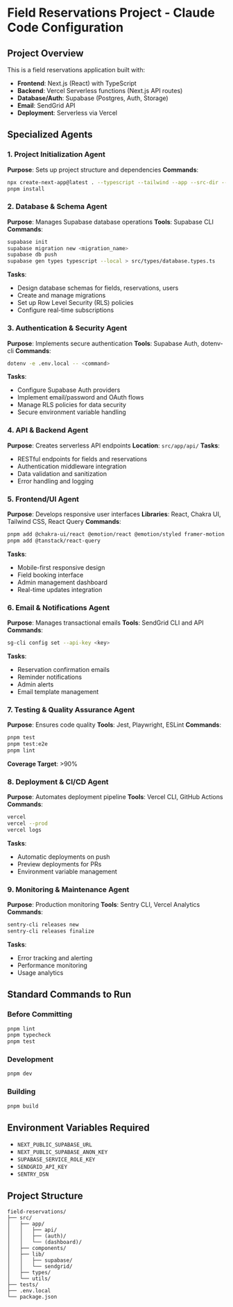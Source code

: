# Field Reservations Project - Claude Code Configuration

## Project Overview
This is a field reservations application built with:
- **Frontend**: Next.js (React) with TypeScript
- **Backend**: Vercel Serverless functions (Next.js API routes)
- **Database/Auth**: Supabase (Postgres, Auth, Storage)
- **Email**: SendGrid API
- **Deployment**: Serverless via Vercel

## Specialized Agents

### 1. Project Initialization Agent
**Purpose**: Sets up project structure and dependencies
**Commands**:
```bash
npx create-next-app@latest . --typescript --tailwind --app --src-dir --import-alias "@/*"
pnpm install
```

### 2. Database & Schema Agent
**Purpose**: Manages Supabase database operations
**Tools**: Supabase CLI
**Commands**:
```bash
supabase init
supabase migration new <migration_name>
supabase db push
supabase gen types typescript --local > src/types/database.types.ts
```
**Tasks**:
- Design database schemas for fields, reservations, users
- Create and manage migrations
- Set up Row Level Security (RLS) policies
- Configure real-time subscriptions

### 3. Authentication & Security Agent
**Purpose**: Implements secure authentication
**Tools**: Supabase Auth, dotenv-cli
**Commands**:
```bash
dotenv -e .env.local -- <command>
```
**Tasks**:
- Configure Supabase Auth providers
- Implement email/password and OAuth flows
- Manage RLS policies for data security
- Secure environment variable handling

### 4. API & Backend Agent
**Purpose**: Creates serverless API endpoints
**Location**: `src/app/api/`
**Tasks**:
- RESTful endpoints for fields and reservations
- Authentication middleware integration
- Data validation and sanitization
- Error handling and logging

### 5. Frontend/UI Agent
**Purpose**: Develops responsive user interfaces
**Libraries**: React, Chakra UI, Tailwind CSS, React Query
**Commands**:
```bash
pnpm add @chakra-ui/react @emotion/react @emotion/styled framer-motion
pnpm add @tanstack/react-query
```
**Tasks**:
- Mobile-first responsive design
- Field booking interface
- Admin management dashboard
- Real-time updates integration

### 6. Email & Notifications Agent
**Purpose**: Manages transactional emails
**Tools**: SendGrid CLI and API
**Commands**:
```bash
sg-cli config set --api-key <key>
```
**Tasks**:
- Reservation confirmation emails
- Reminder notifications
- Admin alerts
- Email template management

### 7. Testing & Quality Assurance Agent
**Purpose**: Ensures code quality
**Tools**: Jest, Playwright, ESLint
**Commands**:
```bash
pnpm test
pnpm test:e2e
pnpm lint
```
**Coverage Target**: >90%

### 8. Deployment & CI/CD Agent
**Purpose**: Automates deployment pipeline
**Tools**: Vercel CLI, GitHub Actions
**Commands**:
```bash
vercel
vercel --prod
vercel logs
```
**Tasks**:
- Automatic deployments on push
- Preview deployments for PRs
- Environment variable management

### 9. Monitoring & Maintenance Agent
**Purpose**: Production monitoring
**Tools**: Sentry CLI, Vercel Analytics
**Commands**:
```bash
sentry-cli releases new
sentry-cli releases finalize
```
**Tasks**:
- Error tracking and alerting
- Performance monitoring
- Usage analytics

## Standard Commands to Run

### Before Committing
```bash
pnpm lint
pnpm typecheck
pnpm test
```

### Development
```bash
pnpm dev
```

### Building
```bash
pnpm build
```

## Environment Variables Required
- `NEXT_PUBLIC_SUPABASE_URL`
- `NEXT_PUBLIC_SUPABASE_ANON_KEY`
- `SUPABASE_SERVICE_ROLE_KEY`
- `SENDGRID_API_KEY`
- `SENTRY_DSN`

## Project Structure
```
field-reservations/
├── src/
│   ├── app/
│   │   ├── api/
│   │   ├── (auth)/
│   │   └── (dashboard)/
│   ├── components/
│   ├── lib/
│   │   ├── supabase/
│   │   └── sendgrid/
│   ├── types/
│   └── utils/
├── tests/
├── .env.local
└── package.json
```